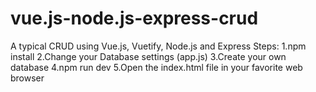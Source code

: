 # vue.js-node.js-express-crud
A typical CRUD using Vue.js, Vuetify, Node.js and Express
Steps: 
1.npm install 
2.Change your Database settings (app.js) 
3.Create your own database 
4.npm run dev 
5.Open the index.html file in your favorite web browser

